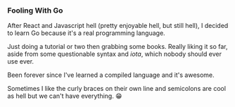### Fooling With Go

After React and Javascript hell (pretty enjoyable hell, but still hell), I decided to learn 
Go because it's a real programming language.

Just doing a tutorial or two then grabbing some books.  Really liking it so far, aside from
some questionable syntax and _iota_, which nobody should ever use ever.

Been forever since I've learned a compiled language and it's awesome.

Sometimes I like the curly braces on their own line and semicolons are cool as hell but we 
can't have everything. 😁
